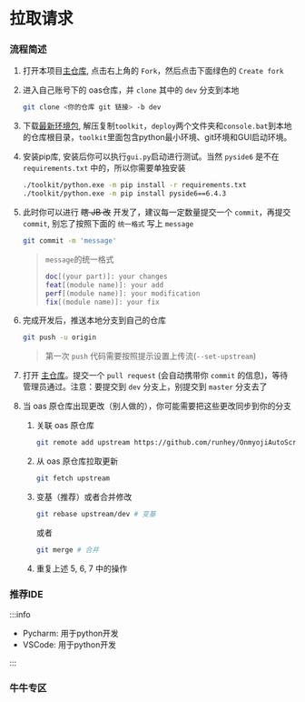 # 拉取请求

### 流程简述

1. 打开本项目[主仓库](https://github.com/runhey/OnmyojiAutoScript/tree/master), 点击右上角的 `Fork`，然后点击下面绿色的 `Create fork`

2. 进入自己账号下的 oas仓库，并 `clone` 其中的 `dev` 分支到本地

   ```bash
   git clone <你的仓库 git 链接> -b dev
   ```

3. 下载[最新环境包](https://github.com/runhey/OnmyojiAutoScript/releases), 解压复制`toolkit`，`deploy`两个文件夹和`console.bat`到本地的仓库根目录，`toolkit`里面包含python最小环境、git环境和GUI启动环境。

4. 安装pip库, 安装后你可以执行`gui.py`启动进行测试。当然 `pyside6` 是不在 `requirements.txt` 中的，所以你需要单独安装

   ```bash
   ./toolkit/python.exe -m pip install -r requirements.txt 
   ./toolkit/python.exe -m pip install pyside6==6.4.3
   ```

5. 此时你可以进行 ~~瞎 JB 改~~ 开发了，建议每一定数量提交一个 `commit`，再提交 `commit`, 别忘了按照下面的 `统一格式` 写上 `message`

   ```bash
   git commit -m 'message'
   ```

   > `message`的统一格式
   >
   > ```bash
   > doc[(your part)]: your changes
   > feat[(module name)]: your add
   > perf[(module name)]: your modification
   > fix[(module name)]: your fix
   > ```

6. 完成开发后，推送本地分支到自己的仓库

   ```bash
   git push -u origin
   ```

   > 第一次 `push` 代码需要按照提示设置上传流(`--set-upstream`)

7. 打开 [主仓库](https://github.com/runhey/OnmyojiAutoScript/tree/master)。提交一个 `pull request` (会自动携带你 `commit` 的信息)，等待管理员通过。注意：要提交到 `dev` 分支上，别提交到 `master` 分支去了

8. 当 oas 原仓库出现更改（别人做的），你可能需要把这些更改同步到你的分支

   1. 关联 oas 原仓库

      ```bash
      git remote add upstream https://github.com/runhey/OnmyojiAutoScript.git
      ```

   2. 从 oas 原仓库拉取更新

      ```bash
      git fetch upstream
      ```

   3. 变基（推荐）或者合并修改

      ```bash
      git rebase upstream/dev # 变基
      ```

      或者

      ```bash
      git merge # 合并
      ```

   4. 重复上述 5, 6, 7 中的操作

### 推荐IDE

:::info

- Pycharm:  用于python开发
- VSCode:  用于python开发

:::



### 牛牛专区

